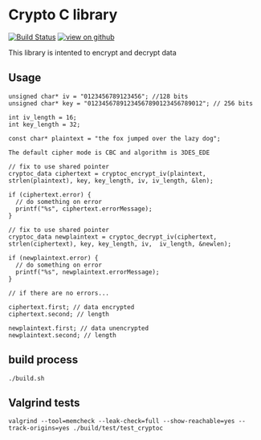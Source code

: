 # Crypto C library 

[![Build Status](https://travis-ci.org/thiagoh/crypto-c.svg)](https://travis-ci.org/thiagoh/crypto-c)
[![view on github](https://img.shields.io/node/v/crypto-c.svg)](https://github.com/thiagoh/crypto-c)

This library is intented to encrypt and decrypt data

## Usage

```
unsigned char* iv = "0123456789123456"; //128 bits
unsigned char* key = "01234567891234567890123456789012"; // 256 bits

int iv_length = 16;
int key_length = 32;

const char* plaintext = "the fox jumped over the lazy dog";

The default cipher mode is CBC and algorithm is 3DES_EDE 

// fix to use shared pointer 
cryptoc_data ciphertext = cryptoc_encrypt_iv(plaintext, strlen(plaintext), key, key_length, iv, iv_length, &len);

if (ciphertext.error) {
  // do something on error
  printf("%s", ciphertext.errorMessage);
}

// fix to use shared pointer 
cryptoc_data newplaintext = cryptoc_decrypt_iv(ciphertext, strlen(ciphertext), key, key_length, iv,  iv_length, &newlen);

if (newplaintext.error) {
  // do something on error
  printf("%s", newplaintext.errorMessage);
}

// if there are no errors...

ciphertext.first; // data encrypted
ciphertext.second; // length

newplaintext.first; // data unencrypted
newplaintext.second; // length

```

## build process

```
./build.sh
``` 

## Valgrind tests

``` 
valgrind --tool=memcheck --leak-check=full --show-reachable=yes --track-origins=yes ./build/test/test_cryptoc
``` 
